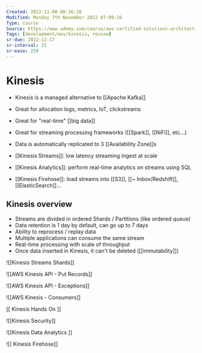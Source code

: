 ```yaml
---
Created: 2022-11-08 08:36:20
Modified: Monday 7th November 2022 07:09:16
Type: course
Source: https://www.udemy.com/course/aws-certified-solutions-architect-associate-saa-c01/?xref=E0Aed11STH4LPUQvCz0GJFABTmM=
Tags: [development/aws/kinesis, review]
sr-due: 2022-12-17
sr-interval: 25
sr-ease: 250
---
```


# Kinesis

- Kinesis is a managed alternative to [[Apache Kafka]]
- Great for allocation logs, metrics, IoT, clickstreams
- Great for "real-time" [[big data]]
- Great for streaming processing frameworks ([[Spark]], [[NiFi]], etc...)
- Data is automatically replicated to 3 [[Availability Zone]]s

- [[Kinesis Streams]]: low latency streaming ingest at scale
- [[Kinesis Analytics]]: perform real-time analytics on streams using SQL
- [[Kinesis Firehose]]: load streams into [[S3]], [[~ Inbox/Redshift]], [[ElasticSearch]]...

## Kinesis overview

- Streams are divided in ordered Shards / Partitions (like ordered queue)
- Data retention is 1 day by default, can go up to 7 days
- Ability to reprocess / replay data
- Multiple applications can consume the same stream
- Real-time processing with scale of throughput
- Once data inserted in Kinesis, it can't be deleted ([[immutability]])

![[Kinesis Streams Shards]]

![[AWS Kinesis API - Put Records]]

![[AWS Kinesis API - Exceptions]]

![[AWS Kinesis - Consumers]]

[[ Kinesis Hands On ]]

![[Kinesis Security]]

![[Kinesis Data Analytics ]]

![[ Kinesis Firehose]]